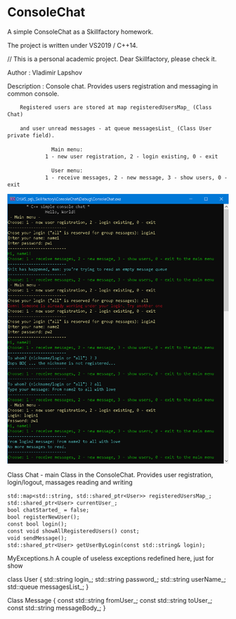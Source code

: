 # ConsoleChat
A simple ConsoleChat as a Skillfactory homework.

The project is written under VS2019 / C++14.

// This is a personal academic project. Dear Skillfactory, please check it. 

  Author      : Vladimir Lapshov
  
  Description : Сonsole chat. Provides users registration and messaging in common console.
  
		Registered users are stored at map registeredUsersMap_ (Class Chat)
		
		and user unread messages - at queue messagesList_ (Class User private field).
		
                  Main menu: 
                1 - new user registration, 2 - login existing, 0 - exit
		
                  User menu: 
                1 - receive messages, 2 - new message, 3 - show users, 0 - exit 
		
![ChatDemo](ChatDemo.png)

Class Chat - main Class in the ConsoleChat. 
	Provides user registration, login/logout, massages reading and writing
	
	std::map<std::string, std::shared_ptr<User>> registeredUsersMap_; 
	std::shared_ptr<User> currentUser_;
	bool chatStarted_ = false;
	bool registerNewUser();
	const bool login(); 
	const void showAllRegisteredUsers() const;
	void sendMessage();
	std::shared_ptr<User> getUserByLogin(const std::string& login);

MyExceptions.h
	A couple of useless exceptions redefined  here, 
	just for show

class User
{
	std::string login_;
	std::string password_;
	std::string userName_;
	std::queue<Message> messagesList_;
}  

Class Message
{
	const std::string fromUser_;
	const std::string toUser_;
	const std::string messageBody_;
  }
  
